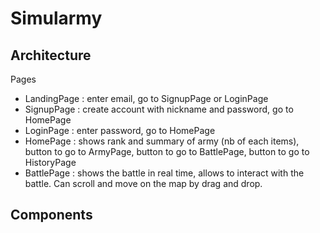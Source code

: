 # Simularmy

## Architecture

Pages
- LandingPage : enter email, go to SignupPage or LoginPage
- SignupPage :  create account with nickname and password, go to HomePage
- LoginPage : enter password, go to HomePage
- HomePage : shows rank and summary of army (nb of each items), button to go to ArmyPage, button to go to BattlePage, button to go to HistoryPage
- BattlePage : shows the battle in real time, allows to interact with the battle. Can scroll and move on the map by drag and drop.

Components
- 